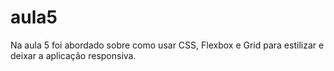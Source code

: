 # aula5
Na aula 5 foi abordado sobre como usar CSS, Flexbox e Grid para estilizar e deixar a aplicação responsiva. 
